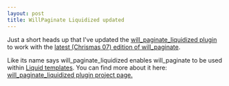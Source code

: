 ```yaml
--- 
layout: post
title: WillPaginate Liquidized updated
---
```

<p>Just a short heads up that I've updated the <a href="http://www.artweb-design.de/projects/ruby-on-rails-plugin-will_paginate-liquidized" title="Ruby on Rails Plugin: WillPaginate Liquidized - artweb design">will_paginate_liquidized plugin</a> to work with the <a href="http://errtheblog.com/posts/69-paginatin-christmas" title="Paginatin' Christmas &mdash; err.the_blog">latest (Chrismas 07) edition of will_paginate</a>.</p>

<p>Like its name says will_paginate_liquidized enables will_paginate to be used within <a href="http://www.liquidmarkup.org/" title="Liquid Templating Language">Liquid templates</a>. You can find more about it here: <a href="http://www.artweb-design.de/projects/ruby-on-rails-plugin-will_paginate-liquidized" title="Ruby on Rails Plugin: WillPaginate Liquidized - artweb design">will_paginate_liquidized plugin project page.</a></p>
